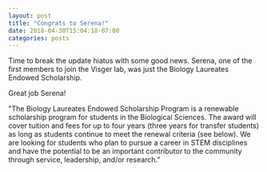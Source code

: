 ```yaml
---
layout: post
title: "Congrats to Serena!"
date: 2018-04-30T15:04:18-07:00
categories: posts
---
```

Time to break the update hiatus with some good news. Serena, one of the first members to join the Visger lab, was just the Biology Laureates Endowed Scholarship.

Great job Serena!

"The Biology Laureates Endowed Scholarship Program is a renewable scholarship program for students in the Biological Sciences.  The award will cover tuition and fees for up to four years (three years for transfer students) as long as students continue to meet the renewal criteria (see below).  We are looking for students who plan to pursue a career in STEM disciplines and have the potential to be an important contributor to the community through service, leadership, and/or research."

